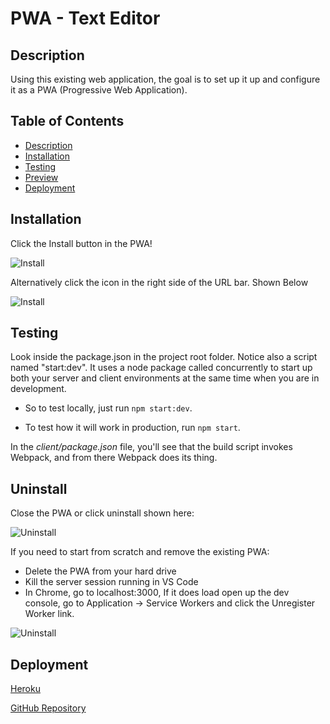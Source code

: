 # PWA - Text Editor

## Description

Using this existing web application, the goal is to set up it up and configure it as a PWA (Progressive Web Application). 

## Table of Contents
- [Description](#description)
- [Installation](#installation)
- [Testing](#installation)
- [Preview](#preivew)
- [Deployment](#deployment)

## Installation

Click the Install button in the PWA!

![Install](https://i.imgur.com/UfRnCWa.png)

Alternatively click the icon in the right side of the URL bar. Shown Below

![Install](https://i.imgur.com/5q0eZav.png)

## Testing

Look inside the package.json in the project root folder. Notice also a script named "start:dev". It uses a node package called concurrently to start up both your server and client environments at the same time when you are in development. 

  - So to test locally, just run `npm start:dev`. 

  - To test how it will work in production, run `npm start`. 
  
In the *client/package.json* file, you'll see that the build script invokes Webpack, and from there Webpack does its thing.

## Uninstall

Close the PWA or click uninstall shown here:

![Uninstall](https://i.imgur.com/Wfh2KSo.png)

If you need to start from scratch and remove the existing PWA:

* Delete the PWA from your hard drive
* Kill the server session running in VS Code
* In Chrome, go to localhost:3000, If it does load open up the dev console, go to Application -> Service Workers and click the Unregister Worker link.

![Uninstall](https://i.imgur.com/Wfh2KSo.png)

## Deployment

[Heroku](https://text-editor-sws-4a6e1a55dd5d.herokuapp.com/) 

[GitHub Repository](https://github.com/seanwsutter/text-editor-sws)

